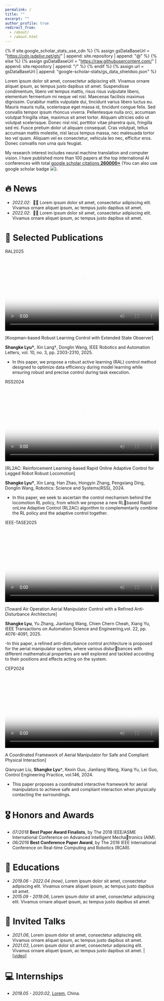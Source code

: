 ```yaml
---
permalink: /
title: ""
excerpt: ""
author_profile: true
redirect_from: 
  - /about/
  - /about.html
---
```


{% if site.google_scholar_stats_use_cdn %}
{% assign gsDataBaseUrl = "https://cdn.jsdelivr.net/gh/" | append: site.repository | append: "@" %}
{% else %}
{% assign gsDataBaseUrl = "https://raw.githubusercontent.com/" | append: site.repository | append: "/" %}
{% endif %}
{% assign url = gsDataBaseUrl | append: "google-scholar-stats/gs_data_shieldsio.json" %}

<span class='anchor' id='about-me'></span>

Lorem ipsum dolor sit amet, consectetur adipiscing elit. Vivamus ornare aliquet ipsum, ac tempus justo dapibus sit amet. Suspendisse condimentum, libero vel tempus mattis, risus risus vulputate libero, elementum fermentum mi neque vel nisl. Maecenas facilisis maximus dignissim. Curabitur mattis vulputate dui, tincidunt varius libero luctus eu. Mauris mauris nulla, scelerisque eget massa id, tincidunt congue felis. Sed convallis tempor ipsum rhoncus viverra. Pellentesque nulla orci, accumsan volutpat fringilla vitae, maximus sit amet tortor. Aliquam ultricies odio ut volutpat scelerisque. Donec nisl nisl, porttitor vitae pharetra quis, fringilla sed mi. Fusce pretium dolor ut aliquam consequat. Cras volutpat, tellus accumsan mattis molestie, nisl lacus tempus massa, nec malesuada tortor leo vel quam. Aliquam vel ex consectetur, vehicula leo nec, efficitur eros. Donec convallis non urna quis feugiat.

My research interest includes neural machine translation and computer vision. I have published more than 100 papers at the top international AI conferences with total <a href='https://scholar.google.com/citations?user=DhtAFkwAAAAJ'>google scholar citations <strong><span id='total_cit'>260000+</span></strong></a> (You can also use google scholar badge <a href='https://scholar.google.com/citations?user=DhtAFkwAAAAJ'><img src="https://img.shields.io/endpoint?url={{ url | url_encode }}&logo=Google%20Scholar&labelColor=f6f6f6&color=9cf&style=flat&label=citations"></a>).


# 🔥 News
- *2022.02*: &nbsp;🎉🎉 Lorem ipsum dolor sit amet, consectetur adipiscing elit. Vivamus ornare aliquet ipsum, ac tempus justo dapibus sit amet. 
- *2022.02*: &nbsp;🎉🎉 Lorem ipsum dolor sit amet, consectetur adipiscing elit. Vivamus ornare aliquet ipsum, ac tempus justo dapibus sit amet. 

# 📝 Selected Publications 

<div class='paper-box'>
  <div class='paper-box-image'>
    <div>
      <div class="badge">RAL2025</div>
      <!-- 替换图片为视频 -->
      <video width="100%" controls poster="images/algorithm_frame.jpg">
        <source src="images/RAL2025.mp4" type="video/mp4">
        Your browser does not support the video tag.
      </video>
    </div>
  </div>
<div class='paper-box-text' markdown="1">

[Koopman-based Robust Learning Control with Extended State Observer] 

**Shangke Lyu†**, Xin Lang†, Donglin Wang,
IEEE Robotics and Automation Letters, vol. 10, no. 3, pp. 2303-2310, 2025.

- In this paper, we propose a robust active learning (RAL) control method designed to optimize data efficiency during model learning while ensuring robust and precise control during task execution.  
</div>
</div>

<div class='paper-box'>
  <div class='paper-box-image'>
    <div>
      <div class="badge">RSS2024</div>
      <!-- 替换图片为视频 -->
      <video width="100%" controls poster="images/RSS2024_c.jpg">
        <source src="images/RSS2024_v.mp4" type="video/mp4">
        Your browser does not support the video tag.
      </video>
    </div>
  </div>
<div class='paper-box-text' markdown="1">

[RL2AC: Reinforcement Learning-based Rapid Online Adaptive Control for Legged Robot Robust Locomotion] 

**Shangke Lyu†**, Xin Lang, Han Zhao, Hongyin Zhang, Pengxiang Ding, Donglin Wang,
Robotics: Science and Systems(RSS), 2024.

- In this paper, we seek to ascertain the control mechanism behind the locomotion RL policy, from which we propose a new RLbased Rapid onLine Adaptive Control (RL2AC) algorithm to complementarily combine the RL policy and the adaptive control together.
</div>
</div>


<div class='paper-box'>
  <div class='paper-box-image'>
    <div>
      <div class="badge">IEEE-TASE2025</div>
      <!-- 替换图片为视频 -->
      <video width="100%" controls poster="images/TASE2025.png">
        <source src="images/TASE2025_v.mp4" type="video/mp4">
        Your browser does not support the video tag.
      </video>
    </div>
  </div>
<div class='paper-box-text' markdown="1">

[Toward Air Operation Aerial Manipulator Control with a Refined Anti-Disturbance Architecture] 

**Shangke Lyu**, Yu Zhang, Jianliang Wang, Chien Chern Cheah, Xiang Yu,
IEEE Transactions on Automation Science and Engineering,vol. 22, pp. 4076-4091, 2025.

-In this paper, a refined anti-disturbance control architecture is proposed for the aerial manipulator system, where various disturbances with different mathematical properties are well explored and tackled according to their positions and effects acting on the system.
</div>
</div>


<div class='paper-box'>
  <div class='paper-box-image'>
    <div>
      <div class="badge">CEP2024</div>
      <!-- 替换图片为视频 -->
      <video width="100%" controls poster="images/CEP2024_c.jpg">
        <source src="images/CEP2024_v.mp4" type="video/mp4">
        Your browser does not support the video tag.
      </video>
    </div>
  </div>
<div class='paper-box-text' markdown="1">

A Coordinated Framework of Aerial Manipulator for Safe and Compliant Physical Interaction] 

Qianyuan Liu, **Shangke Lyu^**, Kexin Guo, Jianliang Wang, Xiang Yu, Lei Guo,
Control Engineering Practice, vol.146, 2024.

- This paper proposes a coordinated interactive framework for aerial manipulators to achieve safe and compliant interaction when physically contacting the surroundings.
</div>
</div>

# 🎖 Honors and Awards
- *07/2018* **Best Paper Award Finalists**, by The 2018 IEEE/ASME International Conference on Advanced Intelligent Mechatronics (AIM).
- *06/2016* **Best Conference Paper Award**, by The 2016 IEEE International Conference on Real-time Computing and Robotics (RCAR).

# 📖 Educations
- *2019.06 - 2022.04 (now)*, Lorem ipsum dolor sit amet, consectetur adipiscing elit. Vivamus ornare aliquet ipsum, ac tempus justo dapibus sit amet. 
- *2015.09 - 2019.06*, Lorem ipsum dolor sit amet, consectetur adipiscing elit. Vivamus ornare aliquet ipsum, ac tempus justo dapibus sit amet. 

# 💬 Invited Talks
- *2021.06*, Lorem ipsum dolor sit amet, consectetur adipiscing elit. Vivamus ornare aliquet ipsum, ac tempus justo dapibus sit amet. 
- *2021.03*, Lorem ipsum dolor sit amet, consectetur adipiscing elit. Vivamus ornare aliquet ipsum, ac tempus justo dapibus sit amet.  \| [\[video\]](https://github.com/)

# 💻 Internships
- *2019.05 - 2020.02*, [Lorem](https://github.com/), China.
